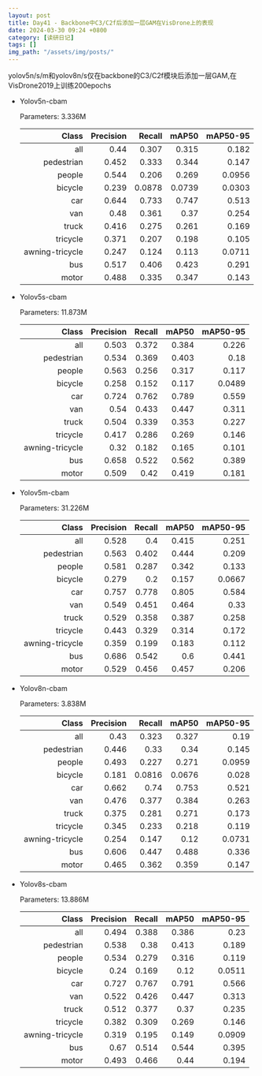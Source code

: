 ```yaml
---
layout: post
title: Day41 - Backbone中C3/C2f后添加一层GAM在VisDrone上的表现
date: 2024-03-30 09:24 +0800
category: [读研日记]
tags: []
img_path: "/assets/img/posts/"
---
```


yolov5n/s/m和yolov8n/s仅在backbone的C3/C2f模块后添加一层GAM,在VisDrone2019上训练200epochs

- Yolov5n-cbam

    Parameters: 3.336M

    |                Class|  Precision|     Recall|      mAP50|   mAP50-95|
    |                 ---:|       ---:|       ---:|       ---:|       ---:|
    |                  all|       0.44|      0.307|      0.315|      0.182|
    |           pedestrian|      0.452|      0.333|      0.344|      0.147|
    |               people|      0.544|      0.206|      0.269|     0.0956|
    |              bicycle|      0.239|     0.0878|     0.0739|     0.0303|
    |                  car|      0.644|      0.733|      0.747|      0.513|
    |                  van|       0.48|      0.361|       0.37|      0.254|
    |                truck|      0.416|      0.275|      0.261|      0.169|
    |             tricycle|      0.371|      0.207|      0.198|      0.105|
    |      awning-tricycle|      0.247|      0.124|      0.113|     0.0711|
    |                  bus|      0.517|      0.406|      0.423|      0.291|
    |                motor|      0.488|      0.335|      0.347|      0.143|

- Yolov5s-cbam

    Parameters: 11.873M

    |                Class|  Precision|     Recall|      mAP50|   mAP50-95|
    |                 ---:|       ---:|       ---:|       ---:|       ---:|
    |                  all|      0.503|      0.372|      0.384|      0.226|
    |           pedestrian|      0.534|      0.369|      0.403|       0.18|
    |               people|      0.563|      0.256|      0.317|      0.117|
    |              bicycle|      0.258|      0.152|      0.117|     0.0489|
    |                  car|      0.724|      0.762|      0.789|      0.559|
    |                  van|       0.54|      0.433|      0.447|      0.311|
    |                truck|      0.504|      0.339|      0.353|      0.227|
    |             tricycle|      0.417|      0.286|      0.269|      0.146|
    |      awning-tricycle|       0.32|      0.182|      0.165|      0.101|
    |                  bus|      0.658|      0.522|      0.562|      0.389|
    |                motor|      0.509|       0.42|      0.419|      0.181|

- Yolov5m-cbam

    Parameters: 31.226M

    |                Class|  Precision|     Recall|      mAP50|   mAP50-95|
    |                 ---:|       ---:|       ---:|       ---:|       ---:|
    |                  all|      0.528|        0.4|      0.415|      0.251|
    |           pedestrian|      0.563|      0.402|      0.444|      0.209|
    |               people|      0.581|      0.287|      0.342|      0.133|
    |              bicycle|      0.279|        0.2|      0.157|     0.0667|
    |                  car|      0.757|      0.778|      0.805|      0.584|
    |                  van|      0.549|      0.451|      0.464|       0.33|
    |                truck|      0.529|      0.358|      0.387|      0.258|
    |             tricycle|      0.443|      0.329|      0.314|      0.172|
    |      awning-tricycle|      0.359|      0.199|      0.183|      0.112|
    |                  bus|      0.686|      0.542|        0.6|      0.441|
    |                motor|      0.529|      0.456|      0.457|      0.206|

- Yolov8n-cbam

    Parameters: 3.838M

    |                Class|  Precision|     Recall|      mAP50|   mAP50-95|
    |                 ---:|       ---:|       ---:|       ---:|       ---:|
    |                  all|       0.43|      0.323|      0.327|       0.19|
    |           pedestrian|      0.446|       0.33|       0.34|      0.145|
    |               people|      0.493|      0.227|      0.271|     0.0959|
    |              bicycle|      0.181|     0.0816|     0.0676|      0.028|
    |                  car|      0.662|       0.74|      0.753|      0.521|
    |                  van|      0.476|      0.377|      0.384|      0.263|
    |                truck|      0.375|      0.281|      0.271|      0.173|
    |             tricycle|      0.345|      0.233|      0.218|      0.119|
    |      awning-tricycle|      0.254|      0.147|       0.12|     0.0731|
    |                  bus|      0.606|      0.447|      0.488|      0.336|
    |                motor|      0.465|      0.362|      0.359|      0.147|

- Yolov8s-cbam

    Parameters: 13.886M

    |                Class|  Precision|     Recall|      mAP50|   mAP50-95|
    |                 ---:|       ---:|       ---:|       ---:|       ---:|
    |                  all|      0.494|      0.388|      0.386|       0.23|
    |           pedestrian|      0.538|       0.38|      0.413|      0.189|
    |               people|      0.534|      0.279|      0.316|      0.119|
    |              bicycle|       0.24|      0.169|       0.12|     0.0511|
    |                  car|      0.727|      0.767|      0.791|      0.566|
    |                  van|      0.522|      0.426|      0.447|      0.313|
    |                truck|      0.512|      0.377|       0.37|      0.235|
    |             tricycle|      0.382|      0.309|      0.269|      0.146|
    |      awning-tricycle|      0.319|      0.195|      0.149|     0.0909|
    |                  bus|       0.67|      0.514|      0.544|      0.395|
    |                motor|      0.493|      0.466|       0.44|      0.194|
